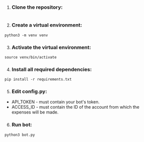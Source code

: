 
1. ### Clone the repository:

```git clone https://github.com/Kirastel/expenses_bot.git && cd expenses_bot
```

2. ### Create a virtual environment:

```python3 -m venv venv```

3. ### Activate the virtual environment:

```source venv/bin/activate```

4. ### Install all required dependencies:

```pip install -r requirements.txt```

5. ### Edit config.py: 
- API_TOKEN - must contain your bot's token.
- ACCESS_ID - must contain the ID of the account from which the expenses will be made.

6. ### Run bot:

```python3 bot.py```
